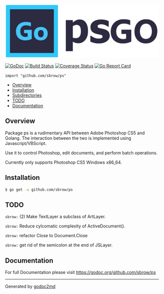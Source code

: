![logo](logo.png)

[![GoDoc](https://godoc.org/github.com/sbrow/ps?status.svg)](https://godoc.org/github.com/sbrow/ps) [![Build Status](https://travis-ci.org/sbrow/ps.svg?branch=master)](https://travis-ci.org/sbrow/ps) [![Coverage Status](https://coveralls.io/repos/github/sbrow/ps/badge.svg?branch=master)](https://coveralls.io/github/sbrow/ps?branch=master) [![Go Report Card](https://goreportcard.com/badge/github.com/sbrow/ps)](https://goreportcard.com/report/github.com/sbrow/ps)

`import "github.com/sbrow/ps"`

* [Overview](#pkg-overview)
* [Installation](pkg-installation)
* [Subdirectories](#pkg-subdirectories)
* [TODO](#pkg-note-TODO)
* [Documentation](#pkg-doc)

## <a name="pkg-overview">Overview</a>
Package ps is a rudimentary API between Adobe Photoshop CS5 and Golang.
The interaction between the two is implemented using Javascript/VBScript.

Use it to control Photoshop, edit documents, and perform batch operations.

Currently only supports Photoshop CS5 Windows x86_64.





## <a name="pkg-installation">Installation</a>
```sh
$ go get -u github.com/sbrow/ps
```
<!---

#### <a name="pkg-examples">Examples</a>
* [JSLayer](example_JSLayer_test.go)

--->



## <a name="pkg-note-TODO">TODO</a>

`sbrow:` (2) Make TextLayer a subclass of ArtLayer.

`sbrow:` Reduce cylcomatic complexity of ActiveDocument().

`sbrow:` refactor Close to Document.Close

`sbrow:` get rid of the semicolon at the end of JSLayer.

## <a name="pkg-doc">Documentation</a>
For full Documentation please visit https://godoc.org/github.com/sbrow/ps
- - -


Generated by [godoc2md](http://godoc.org/github.com/davecheney/godoc2md)
